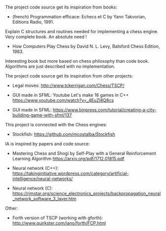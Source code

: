 The project code source get its inspiration from books:

* (french) Programmation efficace: Echecs et C
by Yann Takvorian, Editions Radio, 1991.

Explain C structures and routines needed for implementing a chess engine. Very complete book. An absolute need !

* How Computers Play Chess
by David N. L. Levy, Batsford Chess Edition, 1983.

Interesting book but more based on chess philosophy than code book. Algorithms are just described with no implementation.

The project code source get its inspiration from other projects:

* Legal moves:
http://www.tckerrigan.com/Chess/TSCP/

* GUI made in SFML: Youtube Let's make 16 games in C++
https://www.youtube.com/watch?v=_4EuZI8Q8cs

* GUI made in SFML:
https://www.binpress.com/tutorial/creating-a-city-building-game-with-sfml/137

This project is connected with the Chess engines:

* Stockfish:
https://github.com/mcostalba/Stockfish

IA is inspired by papers and code source:

* Mastering Chess and Shogi by Self-Play with a General Reinforcement Learning Algorithm
https://arxiv.org/pdf/1712.01815.pdf

* Neural network (C++):
https://takinginitiative.wordpress.com/category/artificial-intelligence/neural-networks/

* Neural network (C):
https://rimstar.org/science_electronics_projects/backpropagation_neural_network_software_3_layer.htm

Other:

* Forth version of TSCP (working with gforth):
http://www.quirkster.com/iano/forth/FCP.html
